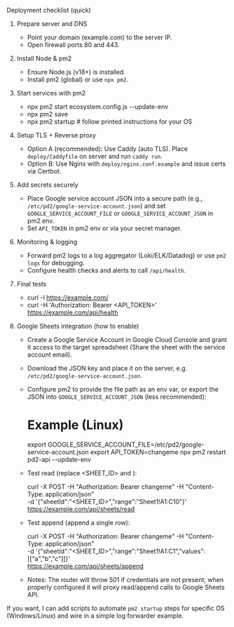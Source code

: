 Deployment checklist (quick)

1) Prepare server and DNS
   - Point your domain (example.com) to the server IP.
   - Open firewall ports 80 and 443.

2) Install Node & pm2
   - Ensure Node.js (v18+) is installed.
   - Install pm2 (global) or use `npx pm2`.

3) Start services with pm2
   - npx pm2 start ecosystem.config.js --update-env
   - npx pm2 save
   - npx pm2 startup    # follow printed instructions for your OS

4) Setup TLS + Reverse proxy
   - Option A (recommended): Use Caddy (auto TLS). Place `deploy/Caddyfile` on server and run `caddy run`.
   - Option B: Use Nginx with `deploy/nginx.conf.example` and issue certs via Certbot.

5) Add secrets securely
   - Place Google service account JSON into a secure path (e.g., `/etc/pd2/google-service-account.json`) and set `GOOGLE_SERVICE_ACCOUNT_FILE` or `GOOGLE_SERVICE_ACCOUNT_JSON` in pm2 env.
   - Set `API_TOKEN` in pm2 env or via your secret manager.

6) Monitoring & logging
   - Forward pm2 logs to a log aggregator (Loki/ELK/Datadog) or use `pm2 logs` for debugging.
   - Configure health checks and alerts to call `/api/health`.

7) Final tests
   - curl -I https://example.com/
   - curl -H 'Authorization: Bearer <API_TOKEN>' https://example.com/api/health

8) Google Sheets integration (how to enable)

   - Create a Google Service Account in Google Cloud Console and grant it access to the target spreadsheet (Share the sheet with the service account email).
   - Download the JSON key and place it on the server, e.g. `/etc/pd2/google-service-account.json`.
   - Configure pm2 to provide the file path as an env var, or export the JSON into `GOOGLE_SERVICE_ACCOUNT_JSON` (less recommended):

      # Example (Linux)
      export GOOGLE_SERVICE_ACCOUNT_FILE=/etc/pd2/google-service-account.json
      export API_TOKEN=changeme
      npx pm2 restart pd2-api --update-env

   - Test read (replace <SHEET_ID> and <RANGE>):

      curl -X POST -H "Authorization: Bearer changeme" -H "Content-Type: application/json" \
         -d '{"sheetId":"<SHEET_ID>","range":"Sheet1!A1:C10"}' \
         https://example.com/api/sheets/read

   - Test append (append a single row):

      curl -X POST -H "Authorization: Bearer changeme" -H "Content-Type: application/json" \
         -d '{"sheetId":"<SHEET_ID>","range":"Sheet1!A1:C1","values":[["a","b","c"]]}' \
         https://example.com/api/sheets/append

   - Notes: The router will throw 501 if credentials are not present; when properly configured it will proxy read/append calls to Google Sheets API.


If you want, I can add scripts to automate `pm2 startup` steps for specific OS (Windows/Linux) and wire in a simple log forwarder example.
